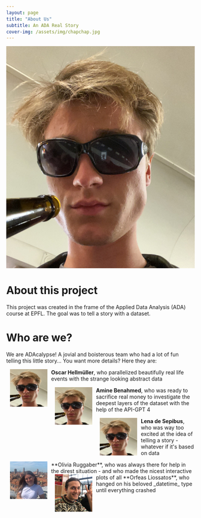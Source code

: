 ```yaml
---
layout: page
title: "About Us"
subtitle: An ADA Real Story
cover-img: /assets/img/chapchap.jpg
---
```

![alt text](/assets/img/oscar_ada3.png)
# About this project
This project was created in the frame of the Applied Data Analysis (ADA) course at EPFL. The goal was to tell a story with a dataset. 

# Who are we?
We are ADAcalypse! A jovial and boisterous team who had a lot of fun telling this little story... You want more details? Here they are:

<img src="/assets/img/oscar_ada3.png" align="left" width="100" height="100" hspace="10"/> 

**Oscar Hellmüller**, who parallelized beautifully real life events with the strange looking abstract data

 

<img src="/assets/img/oscar_ada3.png" align="left" width="100" height="100" hspace="10"/>   

**Amine Benahmed**, who was ready to sacrifice real money to investigate the deepest layers of the dataset with the help of the API-GPT 4

 

<img src="/assets/img/oscar_ada3.png" align="left" width="100" height="100" hspace="10"/>  

**Lena de Sepibus**, who was way too excited at the idea of telling a story - whatever if it's based on data

 

<img src="/assets/img/olivia_ada.jpeg" align="left" width="100" height="100" hspace="10"/>  
**Olivia Ruggaber**, who was always there for help in the direst situation - and who made the nicest interactive plots of all

 

<img src="/assets/img/orfeas_ada.jpeg" align="left" width="100" height="100" hspace="10"/>   
**Orfeas Liossatos**, who hanged on his beloved _datetime_ type until everything crashed



